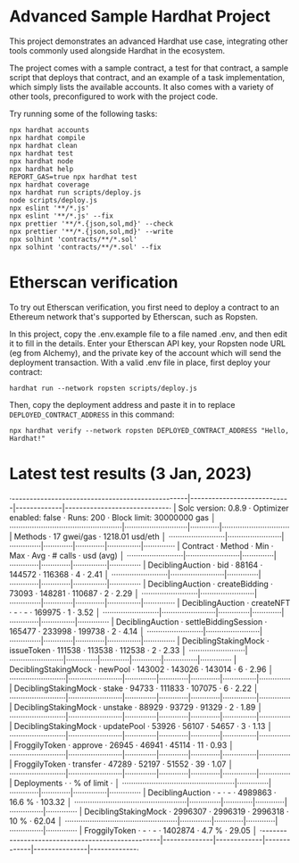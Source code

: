 # Advanced Sample Hardhat Project

This project demonstrates an advanced Hardhat use case, integrating other tools commonly used alongside Hardhat in the ecosystem.

The project comes with a sample contract, a test for that contract, a sample script that deploys that contract, and an example of a task implementation, which simply lists the available accounts. It also comes with a variety of other tools, preconfigured to work with the project code.

Try running some of the following tasks:

```shell
npx hardhat accounts
npx hardhat compile
npx hardhat clean
npx hardhat test
npx hardhat node
npx hardhat help
REPORT_GAS=true npx hardhat test
npx hardhat coverage
npx hardhat run scripts/deploy.js
node scripts/deploy.js
npx eslint '**/*.js'
npx eslint '**/*.js' --fix
npx prettier '**/*.{json,sol,md}' --check
npx prettier '**/*.{json,sol,md}' --write
npx solhint 'contracts/**/*.sol'
npx solhint 'contracts/**/*.sol' --fix
```

# Etherscan verification

To try out Etherscan verification, you first need to deploy a contract to an Ethereum network that's supported by Etherscan, such as Ropsten.

In this project, copy the .env.example file to a file named .env, and then edit it to fill in the details. Enter your Etherscan API key, your Ropsten node URL (eg from Alchemy), and the private key of the account which will send the deployment transaction. With a valid .env file in place, first deploy your contract:

```shell
hardhat run --network ropsten scripts/deploy.js
```

Then, copy the deployment address and paste it in to replace `DEPLOYED_CONTRACT_ADDRESS` in this command:

```shell
npx hardhat verify --network ropsten DEPLOYED_CONTRACT_ADDRESS "Hello, Hardhat!"
```

# Latest test results (3 Jan, 2023)
·-------------------------------------------------|----------------------------|-------------|-----------------------------·
|               Solc version: 0.8.9               ·  Optimizer enabled: false  ·  Runs: 200  ·  Block limit: 30000000 gas  │
··················································|····························|·············|······························
|  Methods                                        ·               17 gwei/gas                ·       1218.01 usd/eth       │
·························|························|··············|·············|·············|···············|··············
|  Contract              ·  Method                ·  Min         ·  Max        ·  Avg        ·  # calls      ·  usd (avg)  │
·························|························|··············|·············|·············|···············|··············
|  DeciblingAuction      ·  bid                   ·       88164  ·     144572  ·     116368  ·            4  ·       2.41  │
·························|························|··············|·············|·············|···············|··············
|  DeciblingAuction      ·  createBidding         ·       73093  ·     148281  ·     110687  ·            2  ·       2.29  │
·························|························|··············|·············|·············|···············|··············
|  DeciblingAuction      ·  createNFT             ·           -  ·          -  ·     169975  ·            1  ·       3.52  │
·························|························|··············|·············|·············|···············|··············
|  DeciblingAuction      ·  settleBiddingSession  ·      165477  ·     233998  ·     199738  ·            2  ·       4.14  │
·························|························|··············|·············|·············|···············|··············
|  DeciblingStakingMock  ·  issueToken            ·      111538  ·     113538  ·     112538  ·            2  ·       2.33  │
·························|························|··············|·············|·············|···············|··············
|  DeciblingStakingMock  ·  newPool               ·      143002  ·     143026  ·     143014  ·            6  ·       2.96  │
·························|························|··············|·············|·············|···············|··············
|  DeciblingStakingMock  ·  stake                 ·       94733  ·     111833  ·     107075  ·            6  ·       2.22  │
·························|························|··············|·············|·············|···············|··············
|  DeciblingStakingMock  ·  unstake               ·       88929  ·      93729  ·      91329  ·            2  ·       1.89  │
·························|························|··············|·············|·············|···············|··············
|  DeciblingStakingMock  ·  updatePool            ·       53926  ·      56107  ·      54657  ·            3  ·       1.13  │
·························|························|··············|·············|·············|···············|··············
|  FroggilyToken         ·  approve               ·       26945  ·      46941  ·      45114  ·           11  ·       0.93  │
·························|························|··············|·············|·············|···············|··············
|  FroggilyToken         ·  transfer              ·       47289  ·      52197  ·      51552  ·           39  ·       1.07  │
·························|························|··············|·············|·············|···············|··············
|  Deployments                                    ·                                          ·  % of limit   ·             │
··················································|··············|·············|·············|···············|··············
|  DeciblingAuction                               ·           -  ·          -  ·    4989863  ·       16.6 %  ·     103.32  │
··················································|··············|·············|·············|···············|··············
|  DeciblingStakingMock                           ·     2996307  ·    2996319  ·    2996318  ·         10 %  ·      62.04  │
··················································|··············|·············|·············|···············|··············
|  FroggilyToken                                  ·           -  ·          -  ·    1402874  ·        4.7 %  ·      29.05  │
·-------------------------------------------------|--------------|-------------|-------------|---------------|-------------·